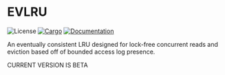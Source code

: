 # EVLRU

![License](https://img.shields.io/badge/license-MIT-green.svg)
[![Cargo](https://img.shields.io/crates/v/evlru.svg)](https://crates.io/crates/evlru)
[![Documentation](https://docs.rs/evlru/badge.svg)](https://docs.rs/evlru)

An eventually consistent LRU designed for lock-free concurrent reads and eviction based off of bounded access log presence.

CURRENT VERSION IS BETA
